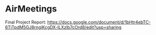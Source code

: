 # AirMeetings
Final Project Report: 
https://docs.google.com/document/d/1bHtr4ebTC-6TjTpdM5GJ8rngiKcgDX-lLXzlb7cOrd8/edit?usp=sharing
